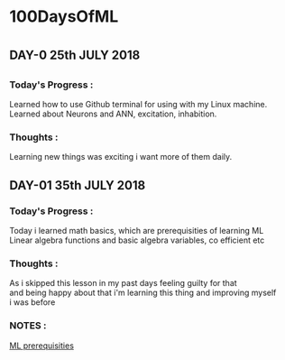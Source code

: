 # 100DaysOfML <h1>

## DAY-0 25th JULY 2018 <h2>

### Today's Progress :
Learned how to use Github terminal for using with my Linux machine.  
Learned about Neurons and ANN, excitation, inhabition.
### Thoughts :
Learning new things was exciting i want more of them daily.

## DAY-01 35th JULY 2018 <h3>
### Today's Progress :
Today i learned math basics, which are prerequisities of learning ML  
Linear algebra functions and basic algebra variables, co efficient etc
### Thoughts :
As i skipped this lesson in my past days feeling guilty for that   
and being happy about that i'm learning this thing and improving myself  
i was before
### NOTES : 
[ ML prerequisities](https://developers.google.com/machine-learning/crash-course/prereqs-and-prework)  

